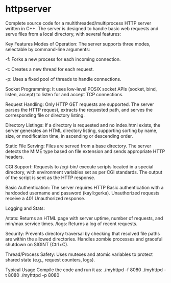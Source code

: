 # httpserver
Complete source code for a multithreaded/multiprocess HTTP server written in C++. 
The server is designed to handle basic web requests and serve files from a local directory, with several features:

Key Features
Modes of Operation:
The server supports three modes, selectable by command-line arguments:

-f: Forks a new process for each incoming connection.

-t: Creates a new thread for each request.

-p: Uses a fixed pool of threads to handle connections.

Socket Programming: It uses low-level POSIX socket APIs (socket, bind, listen, accept) to listen for and accept TCP connections.

Request Handling:
Only HTTP GET requests are supported. The server parses the HTTP request, extracts the requested path, and serves the corresponding file or directory listing.

Directory Listings:
If a directory is requested and no index.html exists, the server generates an HTML directory listing, supporting sorting by name, size, or modification time, in ascending or descending order.

Static File Serving:
Files are served from a base directory. The server detects the MIME type based on file extension and sends appropriate HTTP headers.

CGI Support:
Requests to /cgi-bin/ execute scripts located in a special directory, with environment variables set as per CGI standards. The output of the script is sent as the HTTP response.

Basic Authentication:
The server requires HTTP Basic authentication with a hardcoded username and password (kayli:gerka). Unauthorized requests receive a 401 Unauthorized response.

Logging and Stats:

/stats: Returns an HTML page with server uptime, number of requests, and min/max service times.
/logs: Returns a log of recent requests.

Security:
Prevents directory traversal by checking that resolved file paths are within the allowed directories.
Handles zombie processes and graceful shutdown on SIGINT (Ctrl+C).

Thread/Process Safety:
Uses mutexes and atomic variables to protect shared state (e.g., request counters, logs).

Typical Usage
Compile the code and run it as:
./myhttpd -f 8080
./myhttpd -t 8080
./myhttpd -p 8080
